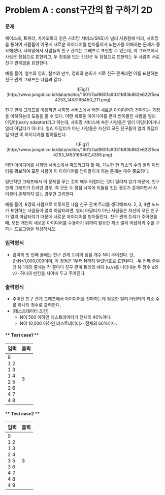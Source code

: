 # Problem A : const구간의 합 구하기 2D


### **문제**
페이스북, 트위터, 카카오톡과 같은 사회망 서비스(SNS)가 널리 사용됨에 따라, 사회망을 통하여 사람들이 어떻게 새로운 아이디어를 받아들이게 되는가를 이해하는 문제가 중요해졌다. 사회망에서 사람들의 친구 관계는 그래프로 표현할 수 있는데, 이 그래프에서 사람은 정점으로 표현되고, 두 정점을 잇는 간선은 두 정점으로 표현되는 두 사람이 서로 친구 관계임을 표현한다.

예를 들어, 철수와 영희, 철수와 만수, 영희와 순희가 서로 친구 관계라면 이를 표현하는 친구 관계 그래프는 다음과 같다.

<center>
![Fig1](http://www.jungol.co.kr/data/editor/1601/7ad9801a9031fdf3b882e622f5ea4253_1453166450_211.png)
</center>

친구 관계 그래프를 이용하면 사회망 서비스에서 어떤 새로운 아이디어가 전파되는 과정을 이해하는데 도움을 줄 수 있다. 어떤 새로운 아이디어를 먼저 받아들인 사람을 얼리 아답터(early adaptor)라고 하는데, 사회망 서비스에 속한 사람들은 얼리 아답터이거나 얼리 아답터가 아니다. 얼리 아답터가 아닌 사람들은 자신의 모든 친구들이 얼리 아답터일 때만 이 아이디어를 받아들인다.

<center>
![Fig2](http://www.jungol.co.kr/data/editor/1601/7ad9801a9031fdf3b882e622f5ea4253_1453166467_4358.png)
</center>

어떤 아이디어를 사회망 서비스에서 퍼뜨리고자 할 때, 가능한 한 최소의 수의 얼리 아답터를 확보하여 모든 사람이 이 아이디어를 받아들이게 하는 문제는 매우 중요하다.

일반적인 그래프에서 이 문제를 푸는 것이 매우 어렵다는 것이 알려져 있기 때문에, 친구 관계 그래프가 트리인 경우, 즉 모든 두 정점 사이에 이들을 잇는 경로가 존재하면서 사이클이 존재하지 않는 경우만 고려한다.

예를 들어, 8명의 사람으로 이루어진 다음 친구 관계 트리를 생각해보자. 2, 3, 4번 노드가 표현하는 사람들이 얼리 아답터라면, 얼리 아답터가 아닌 사람들은 자신의 모든 친구가 얼리 아답터이기 때문에 새로운 아이디어를 받아들인다.
친구 관계 트리가 주어졌을 때, 모든 개인이 새로운 아이디어를 수용하기 위하여 필요한 최소 얼리 어답터의 수를 구하는 프로그램을 작성하시오.


### **입력형식**

- 입력의 첫 번째 줄에는 친구 관계 트리의 정점 개수 N이 주어진다. 단, 2≤N≤1,000,000이며, 각 정점은 1부터 N까지 일련번호로 표현된다.
-두 번째 줄부터 N-1개의 줄에는 각 줄마다 친구 관계 트리의 에지 (u,v)를 나타내는 두 정수 u와 v가 하나의 빈칸을 사이에 두고 주어진다.


### **출력형식**

- 주어진 친구 관계 그래프에서 아이디어를 전파하는데 필요한 얼리 아답터의 최소 수를 하나의 정수로 출력한다.
- [테스트데이터 조건]
	* N이 500 이하인 테스트데이터가 전체의 40%이다.
	* N이 10,000 이하인 테스트데이터가 전체의 60%이다.

#### ** Test case1 **
| 입력 | 출력 |
|--------|--------|
|8<br/>1 2<br/>1 3<br/>1 4<br/>2 5<br/>2 6<br/>4 7<br/>4 8|3|

#### ** Test case2 **
| 입력 | 출력 |
|--------|--------|
|9<br/>1 2<br/>1 3<br/>2 4<br/>3 5<br/>3 6<br/>4 7<br/>4 8 <br/>4 9|3|
